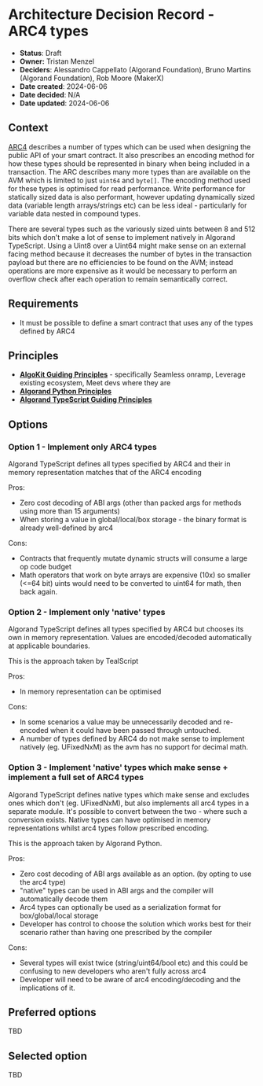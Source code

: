 # Architecture Decision Record - ARC4 types

- **Status**: Draft
- **Owner:** Tristan Menzel
- **Deciders**: Alessandro Cappellato (Algorand Foundation), Bruno Martins (Algorand Foundation), Rob Moore (MakerX)
- **Date created**: 2024-06-06
- **Date decided**: N/A
- **Date updated**: 2024-06-06

## Context

[ARC4](https://github.com/algorandfoundation/ARCs/blob/main/ARCs/arc-0004.md) describes a number of types which can be used when designing the public API of your smart contract. It also prescribes an encoding method for how these types should be represented in binary when being included in a transaction. The ARC describes many more types than are available on the AVM which is limited to just `uint64` and `byte[]`. The encoding method used for these types is optimised for read performance. Write performance for statically sized data is also performant, however updating dynamically sized data (variable length arrays/strings etc) can be less ideal - particularly for variable data nested in compound types.

There are several types such as the variously sized uints between 8 and 512 bits which don't make a lot of sense to implement natively in Algorand TypeScript. Using a Uint8 over a Uint64 might make sense on an external facing method because it decreases the number of bytes in the transaction payload but there are no efficiencies to be found on the AVM; instead operations are more expensive as it would be necessary to perform an overflow check after each operation to remain semantically correct.

## Requirements

 - It must be possible to define a smart contract that uses any of the types defined by ARC4

## Principles

- **[AlgoKit Guiding Principles](https://github.com/algorandfoundation/algokit-cli/blob/main/docs/algokit.md#guiding-principles)** - specifically Seamless onramp, Leverage existing ecosystem, Meet devs where they are
- **[Algorand Python Principles](https://algorandfoundation.github.io/puya/principles.html#principles)**
- **[Algorand TypeScript Guiding Principles](../README.md#guiding-principals)**

## Options

### Option 1 - Implement only ARC4 types

Algorand TypeScript defines all types specified by ARC4 and their in memory representation matches that of the ARC4 encoding

Pros:
 - Zero cost decoding of ABI args (other than packed args for methods using more than 15 arguments)
 - When storing a value in global/local/box storage - the binary format is already well-defined by arc4

Cons:
 - Contracts that frequently mutate dynamic structs will consume a large op code budget
 - Math operators that work on byte arrays are expensive (10x) so smaller (<=64 bit) uints would need to be converted to uint64 for math, then back again.

### Option 2 - Implement only 'native' types

Algorand TypeScript defines all types specified by ARC4 but chooses its own in memory representation. Values are encoded/decoded automatically at applicable boundaries.

This is the approach taken by TealScript

Pros:
 - In memory representation can be optimised

Cons:
 - In some scenarios a value may be unnecessarily decoded and re-encoded when it could have been passed through untouched.
 - A number of types defined by ARC4 do not make sense to implement natively (eg. UFixedNxM) as the avm has no support for decimal math.
 
### Option 3 - Implement 'native' types which make sense + implement a full set of ARC4 types

Algorand TypeScript defines native types which make sense and excludes ones which don't (eg. UFixedNxM), but also implements all arc4 types in a separate module. It's possible to convert between the two - where such a conversion exists. Native types can have optimised in memory representations whilst arc4 types follow prescribed encoding.

This is the approach taken by Algorand Python.

Pros:
 - Zero cost decoding of ABI args available as an option. (by opting to use the arc4 type)
 - "native" types can be used in ABI args and the compiler will automatically decode them
 - Arc4 types can optionally be used as a serialization format for box/global/local storage
 - Developer has control to choose the solution which works best for their scenario rather than having one prescribed by the compiler
 

Cons:
 - Several types will exist twice (string/uint64/bool etc) and this could be confusing to new developers who aren't fully across arc4
 - Developer will need to be aware of arc4 encoding/decoding and the implications of it.

## Preferred options

TBD

## Selected option

TBD
